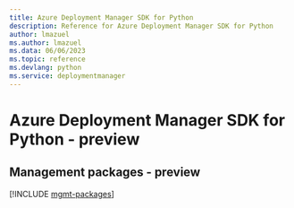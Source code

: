 ```yaml
---
title: Azure Deployment Manager SDK for Python
description: Reference for Azure Deployment Manager SDK for Python
author: lmazuel
ms.author: lmazuel
ms.data: 06/06/2023
ms.topic: reference
ms.devlang: python
ms.service: deploymentmanager
---
```

# Azure Deployment Manager SDK for Python - preview

## Management packages - preview
[!INCLUDE [mgmt-packages](deployment-manager-mgmt-index.md)]